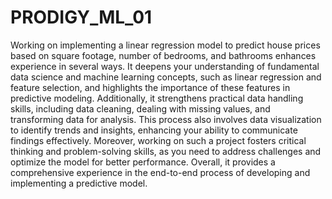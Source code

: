 # PRODIGY_ML_01


Working on implementing a linear regression model to predict house prices based on square footage, number of bedrooms, and bathrooms enhances experience in several ways. It deepens your understanding of fundamental data science and machine learning concepts, such as linear regression and feature selection, and highlights the importance of these features in predictive modeling. Additionally, it strengthens practical data handling skills, including data cleaning, dealing with missing values, and transforming data for analysis. This process also involves data visualization to identify trends and insights, enhancing your ability to communicate findings effectively. Moreover, working on such a project fosters critical thinking and problem-solving skills, as you need to address challenges and optimize the model for better performance. Overall, it provides a comprehensive experience in the end-to-end process of developing and implementing a predictive model.
